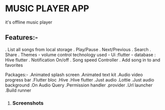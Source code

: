 # MUSIC PLAYER APP

it's offline music player

## Features:-
   . List all songs from local storage
   . Play/Pause
   . Next/Previous
   . Search
   . Share
   . Themes - volume control technology used - Ui :flutter - database : Hive flutter
   . Notification On/off
   . Song speed Controller 
   . Add song in to and favorites
  
 Packages:-
    .Animated splash  screen
    .Animated text kit 
    .Audio video progress bar 
    .Flutter bloc
    .Hive
    .Hive flutter
    .Just audio
    .Lottie
    .Just audio background
    .On Audio Query
    .Permission handler
    .provider 
    .Url launcher
    .Build runner
    

1. ### Screenshots
